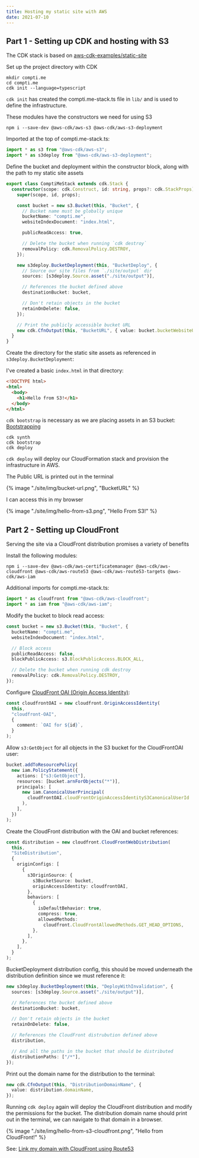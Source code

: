 ```yaml
---
title: Hosting my static site with AWS
date: 2021-07-10
---
```


## Part 1 - Setting up CDK and hosting with S3

The CDK stack is based on [aws-cdk-examples/static-site](https://github.com/aws-samples/aws-cdk-examples/blob/master/typescript/static-site/static-site.ts)

Set up the project directory with CDK

```shell
mkdir compti.me
cd compti.me
cdk init --language=typescript
```

`cdk init` has created the compti.me-stack.ts file in `lib/` and is used to
define the infrastructure.

These modules have the constructors we need for using S3

```shell
npm i --save-dev @aws-cdk/aws-s3 @aws-cdk/aws-s3-deployment
```

Imported at the top of compti.me-stack.ts:

```ts
import * as s3 from "@aws-cdk/aws-s3";
import * as s3deploy from "@aws-cdk/aws-s3-deployment";
```

Define the bucket and deployment within the constructor block, along with the path
to my static site assets

```ts
export class ComptiMeStack extends cdk.Stack {
  constructor(scope: cdk.Construct, id: string, props?: cdk.StackProps) {
    super(scope, id, props);

    const bucket = new s3.Bucket(this, "Bucket", {
      // Bucket name must be globally unique
      bucketName: "compti.me",
      websiteIndexDocument: "index.html",

      publicReadAccess: true,

      // Delete the bucket when running `cdk destroy`
      removalPolicy: cdk.RemovalPolicy.DESTROY,
    });

    new s3deploy.BucketDeployment(this, "BucketDeploy", {
      // Source our site files from `./site/output` dir
      sources: [s3deploy.Source.asset("./site/output")],

      // References the bucket defined above
      destinationBucket: bucket,

      // Don't retain objects in the bucket
      retainOnDelete: false,
    });

    // Print the publicly accessible bucket URL
    new cdk.CfnOutput(this, "BucketURL", { value: bucket.bucketWebsiteUrl });
  }
}
```

Create the directory for the static site assets as referenced in `s3deploy.BucketDeployment`:

I've created a basic `index.html` in that directory:

```html
<!DOCTYPE html>
<html>
  <body>
    <h1>Hello from S3!</h1>
  </body>
</html>
```

`cdk bootstrap` is necessary as we are placing assets in an S3 bucket: [Bootstrapping](https://docs.aws.amazon.com/cdk/latest/guide/bootstrapping.html)

```shell
cdk synth
cdk bootstrap
cdk deploy
```

`cdk deploy` will deploy our CloudFormation stack and provision the infrastructure
in AWS.

The Public URL is printed out in the terminal

{% image "./site/img/bucket-url.png", "BucketURL" %}

I can access this in my browser

{% image "./site/img/hello-from-s3.png", "Hello From S3!" %}

## Part 2 - Setting up CloudFront

Serving the site via a CloudFront distribution promises a variety of benefits

Install the following modules:

```shell
npm i --save-dev @aws-cdk/aws-certificatemanager @aws-cdk/aws-cloudfront @aws-cdk/aws-route53 @aws-cdk/aws-route53-targets @aws-cdk/aws-iam
```

Additional imports for compti.me-stack.ts:

```ts
import * as cloudfront from "@aws-cdk/aws-cloudfront";
import * as iam from "@aws-cdk/aws-iam";
```

Modify the bucket to block read access:

```ts
const bucket = new s3.Bucket(this, "Bucket", {
  bucketName: "compti.me",
  websiteIndexDocument: "index.html",

  // Block access
  publicReadAccess: false,
  blockPublicAccess: s3.BlockPublicAccess.BLOCK_ALL,

  // Delete the bucket when running cdk destroy
  removalPolicy: cdk.RemovalPolicy.DESTROY,
});
```

Configure [CloudFront OAI (Origin Access Identity)](https://docs.aws.amazon.com/AmazonCloudFront/latest/DeveloperGuide/private-content-restricting-access-to-s3.html):

```ts
const cloudfrontOAI = new cloudfront.OriginAccessIdentity(
  this,
  "cloudfront-OAI",
  {
    comment: `OAI for ${id}`,
  }
);
```

Allow `s3:GetObject` for all objects in the S3 bucket for the CloudFrontOAI user:

```ts
bucket.addToResourcePolicy(
  new iam.PolicyStatement({
    actions: ["s3:GetObject"],
    resources: [bucket.arnForObjects("*")],
    principals: [
      new iam.CanonicalUserPrincipal(
        cloudfrontOAI.cloudFrontOriginAccessIdentityS3CanonicalUserId
      ),
    ],
  })
);
```

Create the CloudFront distribution with the OAI and bucket references:

```ts
const distribution = new cloudfront.CloudFrontWebDistribution(
  this,
  "SiteDistribution",
  {
    originConfigs: [
      {
        s3OriginSource: {
          s3BucketSource: bucket,
          originAccessIdentity: cloudfrontOAI,
        },
        behaviors: [
          {
            isDefaultBehavior: true,
            compress: true,
            allowedMethods:
              cloudfront.CloudFrontAllowedMethods.GET_HEAD_OPTIONS,
          },
        ],
      },
    ],
  }
);
```

BucketDeployment distribution config, this should be moved underneath the distribution
definition since we must reference it:

```ts
new s3deploy.BucketDeployment(this, "DeployWithInvalidation", {
  sources: [s3deploy.Source.asset("./site/output")],

  // References the bucket defined above
  destinationBucket: bucket,

  // Don't retain objects in the bucket
  retainOnDelete: false,

  // References the CloudFront distrubution defined above
  distribution,

  // And all the paths in the bucket that should be distributed
  distributionPaths: ["/*"],
});
```

Print out the domain name for the distribution to the terminal:

```ts
new cdk.CfnOutput(this, "DistributionDomainName", {
  value: distribution.domainName,
});
```

Running `cdk deploy` again will deploy the CloudFront distribution and modify the
permissions for the bucket. The distribution domain name should print out in the
terminal, we can navigate to that domain in a browser.

{% image "./site/img/hello-from-s3-cloudfront.png", "Hello from CloudFront!" %}

See: [Link my domain with CloudFront using Route53](/posts/cloudfront-route53/)
